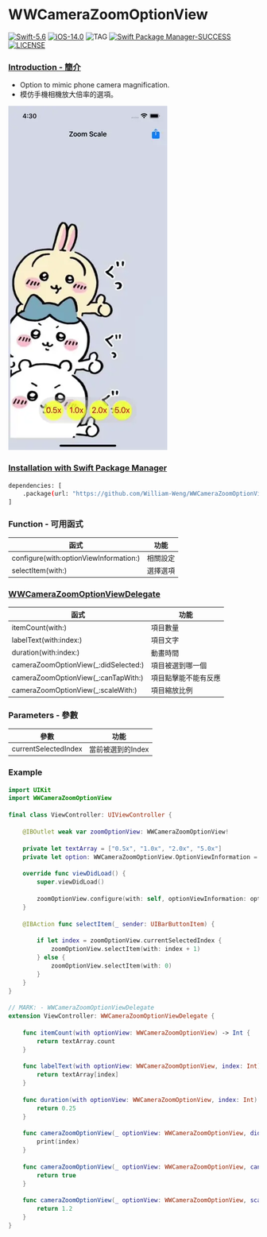 # WWCameraZoomOptionView
[![Swift-5.6](https://img.shields.io/badge/Swift-5.6-orange.svg?style=flat)](https://developer.apple.com/swift/) [![iOS-14.0](https://img.shields.io/badge/iOS-14.0-pink.svg?style=flat)](https://developer.apple.com/swift/) ![TAG](https://img.shields.io/github/v/tag/William-Weng/WWCameraZoomOptionView) [![Swift Package Manager-SUCCESS](https://img.shields.io/badge/Swift_Package_Manager-SUCCESS-blue.svg?style=flat)](https://developer.apple.com/swift/) [![LICENSE](https://img.shields.io/badge/LICENSE-MIT-yellow.svg?style=flat)](https://developer.apple.com/swift/)

### [Introduction - 簡介](https://swiftpackageindex.com/William-Weng)
- Option to mimic phone camera magnification.
- 模仿手機相機放大倍率的選項。

![](./Example.webp)

### [Installation with Swift Package Manager](https://medium.com/彼得潘的-swift-ios-app-開發問題解答集/使用-spm-安裝第三方套件-xcode-11-新功能-2c4ffcf85b4b)

```bash
dependencies: [
    .package(url: "https://github.com/William-Weng/WWCameraZoomOptionView.git", .upToNextMajor(from: "1.0.5"))
]
```

### Function - 可用函式
|函式|功能|
|-|-|
|configure(with:optionViewInformation:)|相關設定|
|selectItem(with:)|選擇選項|

### [WWCameraZoomOptionViewDelegate](https://ezgif.com/video-to-webp)
|函式|功能|
|-|-|
|itemCount(with:)|項目數量|
|labelText(with:index:)|項目文字|
|duration(with:index:)|動畫時間|
|cameraZoomOptionView(_:didSelected:)|項目被選到哪一個|
|cameraZoomOptionView(_:canTapWith:)|項目點擊能不能有反應|
|cameraZoomOptionView(_:scaleWith:)|項目縮放比例|

### Parameters - 參數
|參數|功能|
|-|-|
|currentSelectedIndex|當前被選到的Index|

### Example
```swift
import UIKit
import WWCameraZoomOptionView

final class ViewController: UIViewController {
    
    @IBOutlet weak var zoomOptionView: WWCameraZoomOptionView!
    
    private let textArray = ["0.5x", "1.0x", "2.0x", "5.0x"]
    private let option: WWCameraZoomOptionView.OptionViewInformation = (UIFont.systemFont(ofSize: 20), .red, .yellow.withAlphaComponent(0.7))
        
    override func viewDidLoad() {
        super.viewDidLoad()
        
        zoomOptionView.configure(with: self, optionViewInformation: option)
    }
    
    @IBAction func selectItem(_ sender: UIBarButtonItem) {
        
        if let index = zoomOptionView.currentSelectedIndex {
            zoomOptionView.selectItem(with: index + 1)
        } else {
            zoomOptionView.selectItem(with: 0)
        }
    }
}

// MARK: - WWCameraZoomOptionViewDelegate
extension ViewController: WWCameraZoomOptionViewDelegate {
    
    func itemCount(with optionView: WWCameraZoomOptionView) -> Int {
        return textArray.count
    }
    
    func labelText(with optionView: WWCameraZoomOptionView, index: Int) -> String {
        return textArray[index]
    }
    
    func duration(with optionView: WWCameraZoomOptionView, index: Int) -> TimeInterval {
        return 0.25
    }
    
    func cameraZoomOptionView(_ optionView: WWCameraZoomOptionView, didSelected index: Int) {
        print(index)
    }
    
    func cameraZoomOptionView(_ optionView: WWCameraZoomOptionView, canTapWith index: Int) -> Bool {
        return true
    }
    
    func cameraZoomOptionView(_ optionView: WWCameraZoomOptionView, scaleWith index: Int) -> CGFloat {
        return 1.2
    }
}
```

